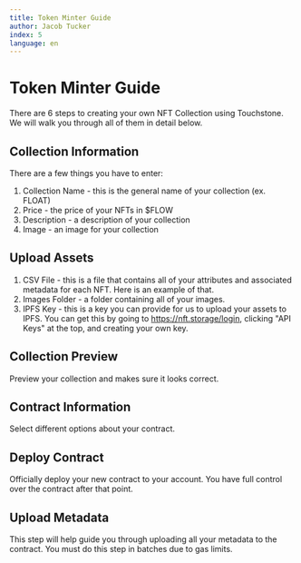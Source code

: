```yaml
---
title: Token Minter Guide
author: Jacob Tucker
index: 5
language: en
---
```


# Token Minter Guide

There are 6 steps to creating your own NFT Collection using Touchstone. We will walk you through all of them in detail below.

## Collection Information

There are a few things you have to enter:
1. Collection Name - this is the general name of your collection (ex. FLOAT)
2. Price - the price of your NFTs in $FLOW
3. Description - a description of your collection
4. Image - an image for your collection

## Upload Assets

1. CSV File - this is a file that contains all of your attributes and associated metadata for each NFT. Here is an example of that.
2. Images Folder - a folder containing all of your images.
3. IPFS Key - this is a key you can provide for us to upload your assets to IPFS. You can get this by going to https://nft.storage/login, clicking "API Keys" at the top, and creating your own key. 

## Collection Preview

Preview your collection and makes sure it looks correct.

## Contract Information

Select different options about your contract.

## Deploy Contract

Officially deploy your new contract to your account. You have full control over the contract after that point.

## Upload Metadata

This step will help guide you through uploading all your metadata to the contract. You must do this step in batches due to gas limits.
